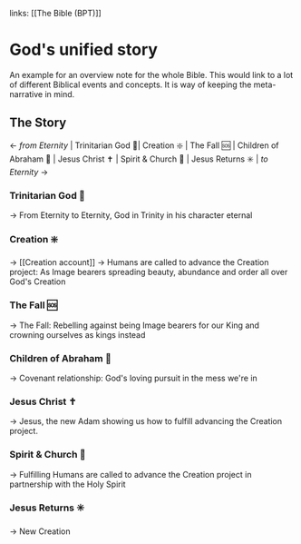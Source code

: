 links: [[The Bible (BPT)]]
# God's unified story
An example for an overview note for the whole Bible. This would link to a lot of different Biblical events and concepts. It is way of keeping the meta-narrative in mind.

## The Story
← *from Eternity* | Trinitarian God 🔼| Creation ❇️ | The Fall 🆘 | Children of Abraham 🕎 | Jesus Christ ✝️ | Spirit & Church 🛐 | Jesus Returns ✳️ | *to Eternity* →

### Trinitarian God 🔼
→ From Eternity to Eternity, God in Trinity in his character eternal

### Creation ❇️
→ [[Creation account]]
→ Humans are called to advance the Creation project: As Image bearers spreading beauty, abundance and order all over God's Creation

### The Fall 🆘
→ The Fall: Rebelling against being Image bearers for our King and crowning ourselves as kings instead

### Children of Abraham 🕎
→ Covenant relationship: God's loving pursuit in the mess we're in

### Jesus Christ ✝️
→ Jesus, the new Adam showing us how to fulfill advancing the Creation project.

### Spirit & Church 🛐
→ Fulfilling Humans are called to advance the Creation project in partnership with the Holy Spirit

### Jesus Returns ✳️
→ New Creation
